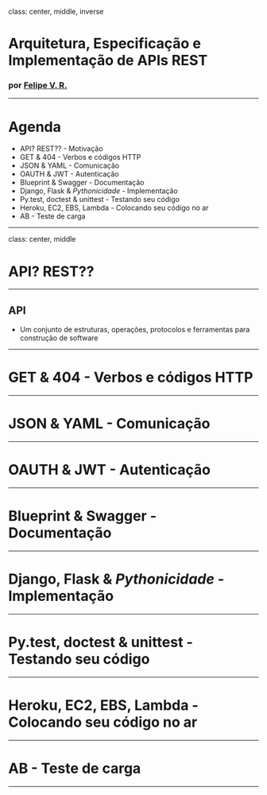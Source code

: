 class: center, middle, inverse
# Arquitetura, Especificação e Implementação de APIs REST

### por [Felipe V. R.](https://felipevr.com)
---

# Agenda

* API? REST?? - Motivação
* GET & 404 - Verbos e códigos HTTP
* JSON & YAML - Comunicação
* OAUTH & JWT - Autenticação
* Blueprint & Swagger - Documentação
* Django, Flask & *Pythonicidade* - Implementação
* Py.test, doctest & unittest - Testando seu código
* Heroku, EC2, EBS, Lambda - Colocando seu código no ar
* AB - Teste de carga
---
class: center, middle
# API? REST??

---
## API

* Um conjunto de estruturas, operações, protocolos e ferramentas para construção de software

---
# GET & 404 - Verbos e códigos HTTP
---
# JSON & YAML - Comunicação
---
# OAUTH & JWT - Autenticação
---
# Blueprint & Swagger - Documentação
---
# Django, Flask & *Pythonicidade* - Implementação
---
# Py.test, doctest & unittest - Testando seu código
---
# Heroku, EC2, EBS, Lambda - Colocando seu código no ar
---
# AB - Teste de carga
---
